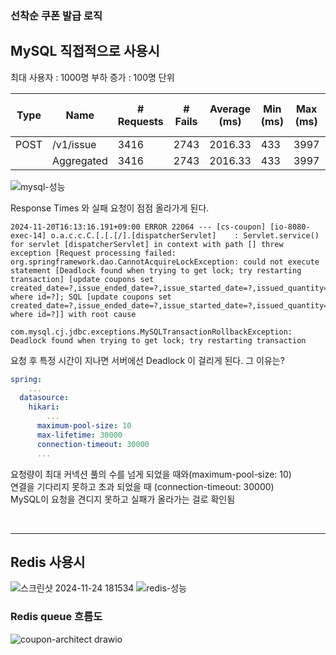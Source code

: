 ### 선착순 쿠폰 발급 로직

## MySQL 직접적으로 사용시


최대 사용자 : 1000명
부하 증가 : 100명 단위

| Type | Name       | # Requests | # Fails | Average (ms) | Min (ms) | Max (ms) | Average size (bytes) | RPS    | Failures/s |
| ---- | ---------- | ---------- | ------- | ------------ | -------- | -------- | -------------------- | ------ | ---------- |
| POST | /v1/issue  | 3416       | 2743    | 2016.33      | 433      | 3997     | 91.07                | 255.15 | 204.88     |
|      | Aggregated | 3416       | 2743    | 2016.33      | 433      | 3997     | 91.07                | 255.15 | 204.88     |

![mysql-성능](https://github.com/user-attachments/assets/472a471e-544e-404c-882d-8e11f196ce3d)

Response Times 와 실패 요청이 점점 올라가게 된다.

```
2024-11-20T16:13:16.191+09:00 ERROR 22064 --- [cs-coupon] [io-8080-exec-14] o.a.c.c.C.[.[.[/].[dispatcherServlet]    : Servlet.service() for servlet [dispatcherServlet] in context with path [] threw exception [Request processing failed: org.springframework.dao.CannotAcquireLockException: could not execute statement [Deadlock found when trying to get lock; try restarting transaction] [update coupons set created_date=?,issue_ended_date=?,issue_started_date=?,issued_quantity=?,title=?,total_quantity=?,updated_date=? where id=?]; SQL [update coupons set created_date=?,issue_ended_date=?,issue_started_date=?,issued_quantity=?,title=?,total_quantity=?,updated_date=? where id=?]] with root cause

com.mysql.cj.jdbc.exceptions.MySQLTransactionRollbackException: Deadlock found when trying to get lock; try restarting transaction
```

요청 후 특정 시간이 지나면 서버에선 Deadlock 이 걸리게 된다. 그 이유는?

```yml
spring:
	...
  datasource:  
    hikari:
	    ...
      maximum-pool-size: 10  
      max-lifetime: 30000  
      connection-timeout: 30000
      ...
```
요청량이 최대 커넥션 풀의 수를 넘게 되었을 때와(maximum-pool-size: 10)  
연결을 기다리지 못하고 초과 되었을 때 (connection-timeout: 30000)  
MySQL이 요청을 견디지 못하고 실패가 올라가는 걸로 확인됨

<br>

---

## Redis 사용시

![스크린샷 2024-11-24 181534](https://github.com/user-attachments/assets/d1a799ca-a8d9-4c9e-9154-79df0b713511)
![redis-성능](https://github.com/user-attachments/assets/95f574ff-4b33-4ca4-bd26-1b3537e53175)

### Redis queue 흐름도

![coupon-architect drawio](https://github.com/user-attachments/assets/279d7b9c-992e-467e-8396-6ddf7a2b099d)

